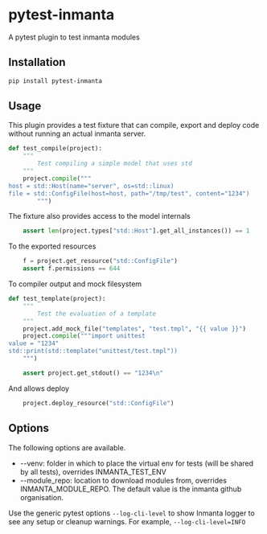 # pytest-inmanta

A pytest plugin to test inmanta modules

## Installation

```bash
pip install pytest-inmanta
```

## Usage

This plugin provides a test fixture that can compile, export and deploy code without running an actual inmanta server.

```python
def test_compile(project):
    """
        Test compiling a simple model that uses std
    """
    project.compile("""
host = std::Host(name="server", os=std::linux)
file = std::ConfigFile(host=host, path="/tmp/test", content="1234")
        """)
```

The fixture also provides access to the model internals

```python
    assert len(project.types["std::Host"].get_all_instances()) == 1
```

To the exported resources

```python
    f = project.get_resource("std::ConfigFile")
    assert f.permissions == 644
```

To compiler output and mock filesystem

```python
def test_template(project):
    """
        Test the evaluation of a template
    """
    project.add_mock_file("templates", "test.tmpl", "{{ value }}")
    project.compile("""import unittest
value = "1234"
std::print(std::template("unittest/test.tmpl"))
    """)

    assert project.get_stdout() == "1234\n"
```

And allows deploy

```python
    project.deploy_resource("std::ConfigFile")
```

## Options

The following options are available.

 * --venv: folder in which to place the virtual env for tests (will be shared by all tests), overrides INMANTA_TEST_ENV
 * --module_repo: location to download modules from, overrides INMANTA_MODULE_REPO. The default value is the inmanta github organisation.
 
 Use the generic pytest options `--log-cli-level` to show Inmanta logger to see any setup or cleanup warnings. For example,
 `--log-cli-level=INFO`